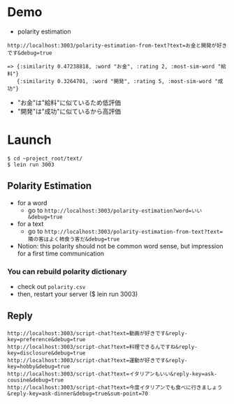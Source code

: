 # Demo

- polarity estimation

```
http://localhost:3003/polarity-estimation-from-text?text=お金と開発が好きです&debug=true

=> {:similarity 0.47238818, :word "お金", :rating 2, :most-sim-word "給料"}
   {:similarity 0.3264701, :word "開発", :rating 5, :most-sim-word "成功"}
```

- "お金"は"給料"に似ているため低評価
- "開発"は"成功"に似ているから高評価

# Launch

```
$ cd ~project_root/text/
$ lein run 3003
```

## Polarity Estimation


- for a word
  + go to `http://localhost:3003/polarity-estimation?word=いい&debug=true`
- for a text
  + go to `http://localhost:3003/polarity-estimation-from-text?text=隣の客はよく柿食う客だ&debug=true`
- Notion: this polarity should not be common word sense, but impression for a first time communication


### You can rebuild polarity dictionary

- check out `polarity.csv`
- then, restart your server ($ lein run 3003)

## Reply


```
http://localhost:3003/script-chat?text=動画が好きです&reply-key=preference&debug=true
http://localhost:3003/script-chat?text=料理できるんですね&reply-key=disclosure&debug=true
http://localhost:3003/script-chat?text=運動が好きです&reply-key=hobby&debug=true
http://localhost:3003/script-chat?text=イタリアンもいい&reply-key=ask-cousine&debug=true
http://localhost:3003/script-chat?text=今度イタリアンでも食べに行きましょう&reply-key=ask-dinner&debug=true&sum-point=70
```

